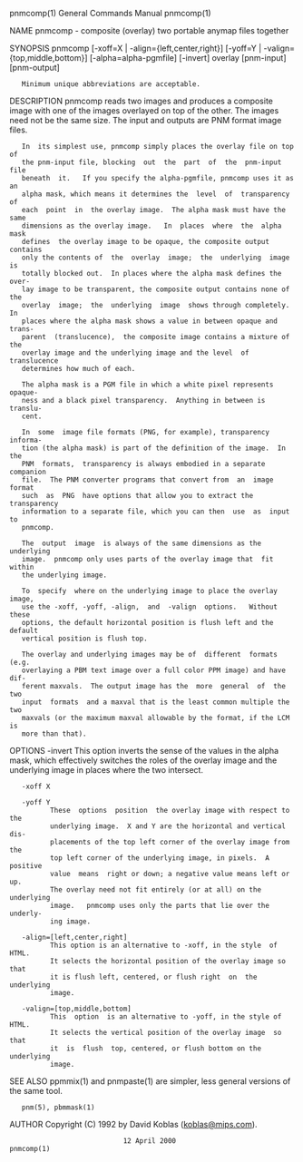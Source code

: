 pnmcomp(1)                 General Commands Manual                 pnmcomp(1)

NAME
       pnmcomp - composite (overlay) two portable anymap files together

SYNOPSIS
       pnmcomp [-xoff=X | -align={left,center,right}]
       [-yoff=Y | -valign={top,middle,bottom}]
       [-alpha=alpha-pgmfile] [-invert]
       overlay [pnm-input] [pnm-output]

       Minimum unique abbreviations are acceptable.

DESCRIPTION
       pnmcomp  reads  two  images and produces a composite image with one of
       the images overlayed on top of the other.  The images need not be  the
       same size.  The input and outputs are PNM format image files.

       In  its simplest use, pnmcomp simply places the overlay file on top of
       the pnm-input file, blocking  out  the  part  of  the  pnm-input  file
       beneath  it.   If you specify the alpha-pgmfile, pnmcomp uses it as an
       alpha mask, which means it determines the  level  of  transparency  of
       each  point  in  the overlay image.  The alpha mask must have the same
       dimensions as the overlay image.   In  places  where  the  alpha  mask
       defines  the overlay image to be opaque, the composite output contains
       only the contents of  the  overlay  image;  the  underlying  image  is
       totally blocked out.  In places where the alpha mask defines the over‐
       lay image to be transparent, the composite output contains none of the
       overlay  image;  the  underlying  image  shows through completely.  In
       places where the alpha mask shows a value in between opaque and trans‐
       parent  (translucence),  the composite image contains a mixture of the
       overlay image and the underlying image and the level  of  translucence
       determines how much of each.

       The alpha mask is a PGM file in which a white pixel represents opaque‐
       ness and a black pixel transparency.  Anything in between is  translu‐
       cent.

       In  some  image file formats (PNG, for example), transparency informa‐
       tion (the alpha mask) is part of the definition of the image.  In  the
       PNM  formats,  transparency is always embodied in a separate companion
       file.  The PNM converter programs that convert from  an  image  format
       such  as  PNG  have options that allow you to extract the transparency
       information to a separate file, which you can then  use  as  input  to
       pnmcomp.

       The  output  image  is always of the same dimensions as the underlying
       image.  pnmcomp only uses parts of the overlay image that  fit  within
       the underlying image.

       To  specify  where on the underlying image to place the overlay image,
       use the -xoff, -yoff, -align,  and  -valign  options.   Without  these
       options, the default horizontal position is flush left and the default
       vertical position is flush top.

       The overlay and underlying images may be of  different  formats  (e.g.
       overlaying a PBM text image over a full color PPM image) and have dif‐
       ferent maxvals.  The output image has the  more  general  of  the  two
       input  formats  and a maxval that is the least common multiple the two
       maxvals (or the maximum maxval allowable by the format, if the LCM  is
       more than that).

OPTIONS
       -invert
              This  option inverts the sense of the values in the alpha mask,
              which effectively switches the roles of the overlay  image  and
              the underlying image in places where the two intersect.

       -xoff X

       -yoff Y
              These  options  position  the overlay image with respect to the
              underlying image.  X and Y are the horizontal and vertical dis‐
              placements of the top left corner of the overlay image from the
              top left corner of the underlying image, in pixels.  A positive
              value  means  right or down; a negative value means left or up.
              The overlay need not fit entirely (or at all) on the underlying
              image.   pnmcomp uses only the parts that lie over the underly‐
              ing image.

       -align=[left,center,right]
              This option is an alternative to -xoff, in the style  of  HTML.
              It selects the horizontal position of the overlay image so that
              it is flush left, centered, or flush right  on  the  underlying
              image.

       -valign=[top,middle,bottom]
              This  option  is an alternative to -yoff, in the style of HTML.
              It selects the vertical position of the overlay image  so  that
              it  is  flush  top, centered, or flush bottom on the underlying
              image.

SEE ALSO
       ppmmix(1) and pnmpaste(1) are simpler, less general  versions  of  the
       same tool.

       pnm(5), pbmmask(1)

AUTHOR
       Copyright (C) 1992 by David Koblas (koblas@mips.com).

                                12 April 2000                      pnmcomp(1)
